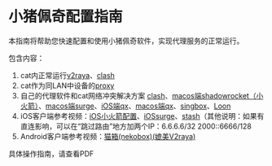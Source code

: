 # 小猪佩奇配置指南

本指南将帮助您快速配置和使用小猪佩奇软件，实现代理服务的正常运行。

包含内容：

1. cat内正常运行[v2raya](https://github.com/wlabbyflower/peppapigconfigurationguide/blob/main/PeppaPigConfigurationGuide/PeppaPigConfigurationGuide.md)、[clash](https://github.com/wlabbyflower/peppapigconfigurationguide/blob/main/PeppaPigConfigurationGuide/clash%E9%83%A8%E7%BD%B2%E6%95%99%E7%A8%8B.md)
2. cat作为同LAN中设备的[proxy](https://github.com/wlabbyflower/peppapigconfigurationguide/blob/main/构建内网代理方法-配置代理为微服所在局域网可访问/构建内网代理方法：配置代理为微服所在局域网可访问.md)
3. 自己的代理软件和cat网络冲突解决方案  [clash](https://github.com/wlabbyflower/peppapigconfigurationguide/blob/main/clash/clash.md)、[macos端shadowrocket（小火箭）](https://github.com/wlabbyflower/peppapigconfigurationguide/blob/main/macos端shadowrocket（小火箭）/shadowrocket.md)、[macos端surge](https://github.com/wlabbyflower/peppapigconfigurationguide/blob/main/macos端surge/surge.md)、[iOS端qx](https://github.com/wlabbyflower/peppapigconfigurationguide/blob/main/iOSqx配置/iOSqx.md)、[macos端qx](https://github.com/wlabbyflower/peppapigconfigurationguide/blob/main/macos端QX配置/macos端QX配置.md)、[singbox](https://github.com/wlabbyflower/peppapigconfigurationguide/blob/main/%E8%87%AA%E5%B7%B1%E7%9A%84%E4%BB%A3%E7%90%86%E8%BD%AF%E4%BB%B6%E5%92%8C%E5%BE%AE%E6%9C%8D%E7%BD%91%E7%BB%9C%E5%86%B2%E7%AA%81%E8%A7%A3%E5%86%B3%E6%96%B9%E6%A1%88/singbox/singbox.json%E9%85%8D%E7%BD%AE.md)、[Loon](https://github.com/wlabbyflower/peppapigconfigurationguide/blob/main/自己的代理软件和微服网络冲突解决方案/Loon/Loon配置共存教程.md)
4. iOS客户端参考视频：[iOS小火箭配置](https://github.com/wlabbyflower/peppapigconfigurationguide/blob/main/iOS%E5%B0%8F%E7%81%AB%E7%AE%AD%E9%85%8D%E7%BD%AE/%E5%B0%8F%E7%81%AB%E7%AE%AD%E5%BC%80%E5%90%AF%E5%90%8E%E5%8F%AF%E4%BB%A5%E5%9F%9F%E5%90%8D%E8%AE%BF%E9%97%AE.mp4)、[iOSsurge](https://github.com/wlabbyflower/peppapigconfigurationguide/blob/main/iOSsurge配置/surge.mp4)、[stash](https://github.com/wlabbyflower/peppapigconfigurationguide/blob/main/iOSstash%E9%85%8D%E7%BD%AE/stash.mp4)（其他说明：如果有直连影响，可以在“跳过路由”地方加两个IP：6.6.6.6/32   2000::6666/128
5. Android客户端参考视频：[猫箱(nekobox)(媲美V2raya)](https://github.com/wlabbyflower/peppapigconfigurationguide/blob/main/Android%E7%9A%84%E7%8C%AB%E7%AE%B1%EF%BC%88nekobox%EF%BC%89/nekobox.mp4)

具体操作指南，请查看PDF

